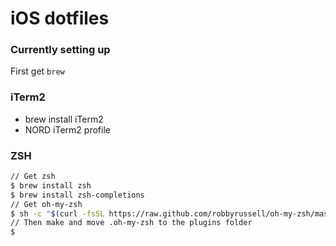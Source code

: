 # iOS dotfiles

### Currently setting up
First get `brew`

### iTerm2

- brew install iTerm2
- NORD iTerm2 profile

### ZSH

```zsh
// Get zsh
$ brew install zsh
$ brew install zsh-completions
// Get oh-my-zsh
$ sh -c "$(curl -fsSL https://raw.github.com/robbyrussell/oh-my-zsh/master/tools/install.sh)"
// Then make and move .oh-my-zsh to the plugins folder
$
```
